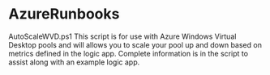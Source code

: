 # AzureRunbooks

AutoScaleWVD.ps1 
This script is for use with Azure Windows Virtual Desktop pools and will allows you to scale your pool up and down based on metrics defined in the logic app. Complete information is in the script to assist along with an example logic app.
